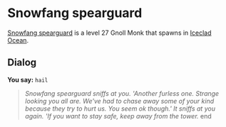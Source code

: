 # Snowfang spearguard



[Snowfang spearguard](/npc/110046) is a level 27 Gnoll Monk that spawns in [Iceclad Ocean](/zone/110).



## Dialog

**You say:** `hail`



>*Snowfang spearguard sniffs at you. 'Another furless one.  Strange looking you all are.  We've had to chase away some of your kind because they try to hurt us.  You seem ok though.'  It sniffs at you again.  'If you want to stay safe, keep away from the tower.*
end